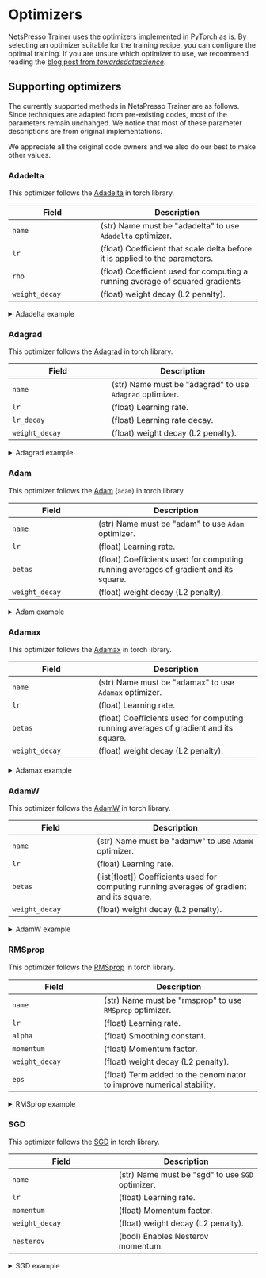 # Optimizers

NetsPresso Trainer uses the optimizers implemented in PyTorch as is. By selecting an optimizer suitable for the training recipe, you can configure the optimal training. If you are unsure which optimizer to use, we recommend reading the [blog post from *towardsdatascience*](https://towardsdatascience.com/7-tips-to-choose-the-best-optimizer-47bb9c1219e).

## Supporting optimizers

The currently supported methods in NetsPresso Trainer are as follows. Since techniques are adapted from pre-existing codes, most of the parameters remain unchanged. We notice that most of these parameter descriptions are from original implementations.

We appreciate all the original code owners and we also do our best to make other values.

### Adadelta

This optimizer follows the [Adadelta](https://pytorch.org/docs/stable/generated/torch.optim.Adadelta.html) in torch library.

| Field <img width=200/> | Description |
|---|---|
| `name` | (str) Name must be "adadelta" to use `Adadelta` optimizer. |
| `lr` | (float) Coefficient that scale delta before it is applied to the parameters. |
| `rho` | (float) Coefficient used for computing a running average of squared gradients |
| `weight_decay` | (float) weight decay (L2 penalty). |

<details>
  <summary>Adadelta example</summary>
  ```yaml
  training:
    optimizer:
      name: adadelta
      lr: 1.0
      rho: 0.9
      weight_decay: 0.
  ```
</details>

### Adagrad

This optimizer follows the [Adagrad](https://pytorch.org/docs/stable/generated/torch.optim.Adagrad.html) in torch library.

| Field <img width=200/> | Description |
|---|---|
| `name` | (str) Name must be "adagrad" to use `Adagrad` optimizer. |
| `lr` | (float) Learning rate. |
| `lr_decay` | (float) Learning rate decay. |
| `weight_decay` | (float) weight decay (L2 penalty). |

<details>
  <summary>Adagrad example</summary>
```yaml
training:
  optimizer:
    name: adagrad
    lr: 1e-2
    lr_decay: 0.
    weight_decay: 0.
```
</details>

### Adam

This optimizer follows the [Adam](https://pytorch.org/docs/stable/generated/torch.optim.Adam.html) (`adam`) in torch library.

| Field <img width=200/> | Description |
|---|---|
| `name` | (str) Name must be "adam" to use `Adam` optimizer. |
| `lr` | (float) Learning rate. |
| `betas` | (float) Coefficients used for computing running averages of gradient and its square. |
| `weight_decay` | (float) weight decay (L2 penalty). |

<details>
  <summary>Adam example</summary>
```yaml
training:
  optimizer:
    name: adam
    lr: 1e-3
    betas: [0.9, 0.999]
    weight_decay: 0.
```
</details>

### Adamax

This optimizer follows the [Adamax](https://pytorch.org/docs/stable/generated/torch.optim.Adamax.html) in torch library.

| Field <img width=200/> | Description |
|---|---|
| `name` | (str) Name must be "adamax" to use `Adamax` optimizer. |
| `lr` | (float) Learning rate. |
| `betas` | (float) Coefficients used for computing running averages of gradient and its square. |
| `weight_decay` | (float) weight decay (L2 penalty). |

<details>
  <summary>Adamax example</summary>
```yaml
training:
  optimizer:
    name: adamax
    lr: 2e-3
    betas: [0.9, 0.999]
    weight_decay: 0.
```
</details>

### AdamW

This optimizer follows the [AdamW](https://pytorch.org/docs/stable/generated/torch.optim.AdamW.html) in torch library.

| Field <img width=200/> | Description |
|---|---|
| `name` | (str) Name must be "adamw" to use `AdamW` optimizer. |
| `lr` | (float) Learning rate. |
| `betas` | (list[float]) Coefficients used for computing running averages of gradient and its square. |
| `weight_decay` | (float) weight decay (L2 penalty). |

<details>
  <summary>AdamW example</summary>
```yaml
training:
  optimizer:
    name: adamw
    lr: 1e-3
    betas: [0.9, 0.999]
    weight_decay: 0.
```
</details>

### RMSprop

This optimizer follows the [RMSprop](https://pytorch.org/docs/stable/generated/torch.optim.RMSprop.html) in torch library.

| Field <img width=200/> | Description |
|---|---|
| `name` | (str) Name must be "rmsprop" to use `RMSprop` optimizer. |
| `lr` | (float) Learning rate. |
| `alpha` | (float) Smoothing constant. |
| `momentum` | (float) Momentum factor. |
| `weight_decay` | (float) weight decay (L2 penalty). |
| `eps` | (float) Term added to the denominator to improve numerical stability. |

<details>
  <summary>RMSprop example</summary>
```yaml
training:
  optimizer:
    name: rmsprop
    lr: 1e-2
    alpha: 0.99
    momentum: 0.
    weight_decay: 0.
    eps: 1e-8
```
</details>

### SGD

This optimizer follows the [SGD](https://pytorch.org/docs/stable/generated/torch.optim.SGD.html) in torch library.

| Field <img width=200/> | Description |
|---|---|
| `name` | (str) Name must be "sgd" to use `SGD` optimizer. |
| `lr` | (float) Learning rate. |
| `momentum` | (float) Momentum factor. |
| `weight_decay` | (float) weight decay (L2 penalty). |
| `nesterov` | (bool) Enables Nesterov momentum. |

<details>
  <summary>SGD example</summary>
```yaml
training:
  optimizer:
    name: sgd
    lr: 1e-2
    momentum: 0.
    weight_decay: 0.
    nesterov: false
```
</details>

